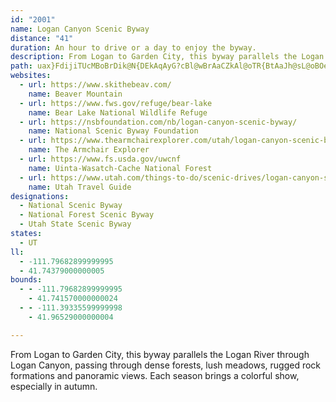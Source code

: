 ```yaml
---
id: "2001"
name: Logan Canyon Scenic Byway
distance: "41"
duration: An hour to drive or a day to enjoy the byway.
description: From Logan to Garden City, this byway parallels the Logan River through Logan Canyon, passing through dense forests, lush meadows, rugged rock formations and panoramic views. Each season brings a colorful show, especially in autumn.
path: uax}FdijiTUcMBoBrDik@N{DEkAqAyG?cBl@wBrAaCZkAl@oTR{BtAaJh@sL@oBOeB_AkGK{ADsFImAyAaJKqAEuFmA{He@eLS}BIeFOsAmAyD[aB_@sSMcBuAeGcAcLoByJo@gB}B{Du@cB_@uCFmOG_EuHoh@UsED_Gr@wL?wBMy@_AmCsBoCuRaVmCoDo@sA_@}BEoATyH?aEOmDaBaWK{@_@}A_AuBsBkC}BiDuJgUiAuA_BkAiGgDgBgBuBeEaCyFo@aCeBeJwA}K_@gE}@{OGoDFyB`@_F?gAGy@a@kBy@sAeEkC_AoAUs@O}@EsADgAlA}FFsAGcCgFsQo@gD?mCNgBnAsHTkBHcBDyBAsBc@yGEaBDwAbA{CrC_GXsAJsACmD_A}OAgM_@eBs@sA}@y@}FkCy@g@i@y@o@kB[oE]gBo@kAmB}Ba@{Ag@aDi@yAmD_F_@yAe@aEi@wAuAiAgAYu@CsDx@}@EiAg@o@w@e@aAS_Bk@kPYkB]}@k@{@gA_A_DqBy@aAi@mAiAuGi@qBoBgF{EgH}GyHyAiCsFgMo@aAcAeAo@]cBa@gFw@_CBmC`AgIzEa@d@g@dA{BxHoDrD_BnCc@PiAGaLcE}AIcBNyF`Ei@Ny@CmAu@{AkDm@{@e@]o@Q_Ga@yA_@[S}@gAi@eBUyBu@mN_@sDYcAOc@mCaEUgEIk@wBgFUqBk@mBoFgKqBiEm@eAy@m@sA]yCMcEXi@AcBe@iAy@o@s@gG{KiAyA_ByA{FmC_Ao@e@a@mAgBcAq@_Bg@yAQwEQe@Oc@k@[yAi@mHJgEh@iICqAGg@Wi@u@s@i@GoAFiAMgFqDaHaBeAm@i@q@Se@sC{ISu@_@sE[y@gAk@mHJ_Ae@o@w@e@sBiA{ImEiOWmAKqAEoADsAb@_FDyAMaAQs@aBkDiBgC{AeDi@_@aBg@}Ef@cIrHiA`C_ApCcAhAcA\u@So@e@}CkDsB{D]kDI{KUaCu@sAcCsCi@aBKyAJ_BvBaGj@kCHsCu@aCa@e@[S_Bc@cCHsA^cAr@mAxAeC`G}A~CkAf@s@Gc@Q_@][m@W{@y@aKo@eEYkAaOaa@i@y@}AmA_BKsA^s@`AeBjGi@xA_@r@mAx@oAJo@?o@QcAm@kP_OgDmC}B{@uA_@qBG{@Bi@Vo@d@s@`AiAbCu@`AmAr@u@LuL{@iBWm@Si@_@_@s@Qm@QkAEaABiAlA}FZeC?aASkCUmAoAyDiCuGsDqHmAgBaEcEwMsOsCsCwBuAoOyFqHeD{RwLcG_CoXmH}FgBiI_EkE}AoCm@gCSyCKgCJiFp@{MtE}F~A{KfCaKv@kIEaIy@iCq@gUoEwHkB}H{AeEi@iDGyYKeh@s@wGm@ua@yHuDe@qG[sBFu]zEgJp@aCq@}IaEcE{BkEsDyCsDsBgD{Skc@aEcOoCeFkC{BcCkA_Ck@wIgAkLy@mEy@cBe@oK_E}GaD_TmL}D}CgDiFqd@u}@}BcHs@oE[sCWiHB_CTyEb@yDr@mCd@y@z@aAhAu@hAYpAGtC\rC@`C_AnAsAh@_A~BiGnAkEh@mEBuCBa\_@mY@sCRwDTiBlAsF^mA~AkD|BsDrDaFvCmDbFaEjLqIr@y@`AgB^iCFkA?eAqB_\A}DJcDNkBn@gEr@qC|@{B~BoEnAwAfDyCbG{BvBW|BGrIFtGMbMJnHE|Hm@`Fq@bB@xBb@`IrDxA?dAQlA{@vIkK|CoBhHwCjDcCbC}ChCaFhCoErCwD?_BRmB~@mFx@{Dn@_BlCyE~@gCXsAXsD?aBYsDDyCRsAt@yB~AeCf@gA^sAtCuNNwAGeCSoAi@sAiAmAmAe@sB]{@[_@YwBgCsAeA_Ae@}HeBmA_@{AaAg@i@u@gBSoBLwHSsC[sAcA{ByAyA}@e@eBe@}BKwCo@u@q@iAuBYeDB}@XuB`@gAvAwAfI}Fn@eAl@_CFmCi@_EeA{EwBsFuAsC_AeCqDwLKyA@sALeAh@kBx@mA~@q@dBSzCRbAE~AYbCu@t@OxCMhBs@v@aAXk@ZwAx@cFXs@~@cAf@YpBYzCVtA?b@GtAw@|@_B^{@N}@HmCUuAWw@_AwAe@a@sAg@mBEoEX}CC}Ea@sPqCs@]yAkAu@kB[gAQy@GcAd@_SKmBW_BsBkFoBsD[a@wA_AoCsAcAgA}A_DyAeEuAuCy@kAyB{BmBwAaFaCoCeAmGsAqEWmEi@cE}AeP{LoAiAcAqAs@sA[eA]yCRex@CkN
websites:
  - url: https://www.skithebeav.com/
    name: Beaver Mountain
  - url: https://www.fws.gov/refuge/bear-lake
    name: Bear Lake National Wildlife Refuge
  - url: https://nsbfoundation.com/nb/logan-canyon-scenic-byway/
    name: National Scenic Byway Foundation
  - url: https://www.thearmchairexplorer.com/utah/logan-canyon-scenic-byway.php
    name: The Armchair Explorer
  - url: https://www.fs.usda.gov/uwcnf
    name: Uinta-Wasatch-Cache National Forest
  - url: https://www.utah.com/things-to-do/scenic-drives/logan-canyon-scenic-drive/
    name: Utah Travel Guide
designations:
  - National Scenic Byway
  - National Forest Scenic Byway
  - Utah State Scenic Byway
states:
  - UT
ll:
  - -111.79682899999995
  - 41.74379000000005
bounds:
  - - -111.79682899999995
    - 41.741570000000024
  - - -111.39335599999998
    - 41.96529000000004

---
```


From Logan to Garden City, this byway parallels the Logan River through Logan Canyon, passing through dense forests, lush meadows, rugged rock formations and panoramic views. Each season brings a colorful show, especially in autumn.
